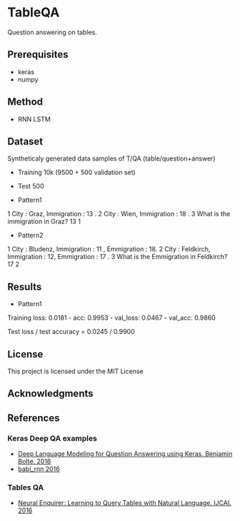 # TableQA
Question answering on tables.

## Prerequisites

* keras
* numpy

## Method

* RNN LSTM

## Dataset

Syntheticaly generated data samples of T/QA (table/question+answer)

* Training 10k (9500 + 500 validation set)
* Test 500


* Pattern1 

1 City : Graz, Immigration : 13 .
2 City : Wien, Immigration : 18 .
3 What is the immigration in Graz?	13	1

* Pattern2 

1 City : Bludenz, Immigration : 11 , Emmigration : 18.
2 City : Feldkirch, Immigration : 12, Emmigration : 17 .
3 What is the Emmigration in Feldkirch?	17	2

## Results

* Pattern1

Training loss: 0.0181 - acc: 0.9953 - val_loss: 0.0467 - val_acc: 0.9860

Test loss / test accuracy = 0.0245 / 0.9900

## License

This project is licensed under the MIT License


## Acknowledgments


## References

### Keras Deep QA examples

* [Deep Language Modeling for Question Answering using Keras. Benjamin Bolte. 2016](http://ben.bolte.cc/blog/2016/keras-language-modeling.html)
* [babi_rnn 2016](https://github.com/fchollet/keras/blob/master/examples/babi_rnn.py)

### Tables QA

* [Neural Enquirer: Learning to Query Tables with Natural Language. IJCAI. 2016](https://arxiv.org/pdf/1512.00965.pdf)

